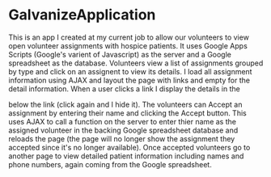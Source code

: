 # GalvanizeApplication

This is an app I created at my current job to allow our volunteers to view open volunteer assignments with hospice patients.  It uses Google Apps Scripts (Google's varient of Javascript) as the server and a Google spreadsheet as the database.  Volunteers view a list of assignments grouped by type and click on an assignent to view its details.  I load all assignment information using AJAX and layout the page with links and empty <divs> for the detail information.  When a user clicks a link I display the details in the <div> below the link (click again and I hide it).  The volunteers can Accept an assignment by entering their name and clicking the Accept button.  This uses AJAX to call a function on the server to enter thier name as the assigned volunteer in the backing Google spreadsheet database and reloads the page (the page will no longer show the assignment they accepted since it's no longer available).  Once accepted volunteers go to another page to view detailed patient information including names and phone numbers, again coming from the Google spreadsheet.
